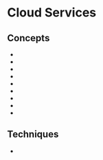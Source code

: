 # Cloud Services

## Concepts

* [](what-is-infrastructure-as-code-iac-and-its-benefits)
* [](cloudformation-is-the-key-to-quick-aws-development-environments)
* [](find-out-which-cloud-model-fits-for-your-security-concerns)
* [](improve-your-clouds-resilience-with-business-impact-analysis)
* [](efficiency-meets-flexibility-with-cloud-computing)
* [](hybrid-cloud)
* [](what-is-a-private-cloud)
* [](what-is-a-public-cloud)
* [](basic-components-of-a-secure-network-architecture-in-the-cloud)

## Techniques

* [](deploy-your-first-project-on-terraform-with-basic-hcl)